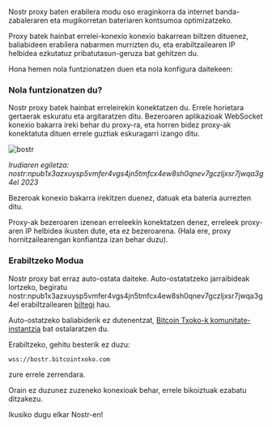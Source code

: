 Nostr proxy baten erabilera modu oso eraginkorra da internet banda-zabaleraren eta mugikorretan bateriaren kontsumoa optimizatzeko.

Proxy batek hainbat errelei-konexio konexio bakarrean biltzen dituenez, baliabideen erabilera nabarmen murrizten du, eta erabiltzailearen IP helbidea ezkutatuz pribatutasun-geruza bat gehitzen du.

Hona hemen nola funtzionatzen duen eta nola konfigura daitekeen:

### Nola funtzionatzen du?

Nostr proxy batek hainbat erreleirekin konektatzen du. Errele horietara gertaerak eskuratu eta argitaratzen ditu. Bezeroaren aplikazioak WebSocket konexio bakarra ireki behar du proxy-ra, eta horren bidez proxy-ak konektatuta dituen errele guztiak eskuragarri izango ditu.

![bostr](https://github.com/Yonle/bostr/blob/master/img/how_it_works.png?raw=true)

*Irudiaren egiletza: nostr:npub1x3azxuysp5vmfer4vgs4jn5tmfcx4ew8sh0qnev7gczljxsr7jwqa3g4el 2023*

Bezeroak konexio bakarra irekitzen duenez, datuak eta bateria aurrezten ditu.

Proxy-ak bezeroaren izenean erreleekin konektatzen denez, erreleek proxy-aren IP helbidea ikusten dute, eta ez bezeroarena. (Hala ere, proxy hornitzailearengan konfiantza izan behar duzu).

### Erabiltzeko Modua

Nostr proxy bat erraz auto-ostata daiteke. Auto-ostatatzeko jarraibideak lortzeko, begiratu nostr:npub1x3azxuysp5vmfer4vgs4jn5tmfcx4ew8sh0qnev7gczljxsr7jwqa3g4el erabiltzailearen [biltegi](https://github.com/Yonle/bostr/) hau.

Auto-ostatzeko baliabiderik ez dutenentzat, [Bitcoin Txoko-k komunitate-instantzia](https://bostr.bitcointxoko.com) bat ostalaratzen du.

Erabiltzeko, gehitu besterik ez duzu:

```
wss://bostr.bitcointxoko.com
```

zure errele zerrendara. 

Orain ez duzunez zuzeneko konexioak behar, errele bikoiztuak ezabatu ditzakezu.

Ikusiko dugu elkar Nostr-en!
